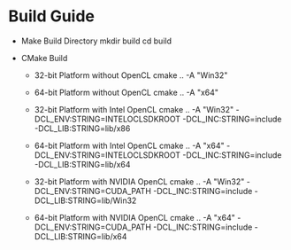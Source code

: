 ﻿Build Guide
===========

* Make Build Directory
	mkdir build
	cd build

* CMake Build
  * 32-bit Platform without OpenCL
	cmake .. -A "Win32"

  * 64-bit Platform without OpenCL
	cmake .. -A "x64"

  * 32-bit Platform with Intel OpenCL
	cmake .. -A "Win32" -DCL_ENV:STRING=INTELOCLSDKROOT -DCL_INC:STRING=include -DCL_LIB:STRING=lib/x86

  * 64-bit Platform with Intel OpenCL
	cmake .. -A "x64" -DCL_ENV:STRING=INTELOCLSDKROOT -DCL_INC:STRING=include -DCL_LIB:STRING=lib/x64

  * 32-bit Platform with NVIDIA OpenCL
	cmake .. -A "Win32" -DCL_ENV:STRING=CUDA_PATH -DCL_INC:STRING=include -DCL_LIB:STRING=lib/Win32

  * 64-bit Platform with NVIDIA OpenCL
	cmake .. -A "x64" -DCL_ENV:STRING=CUDA_PATH -DCL_INC:STRING=include -DCL_LIB:STRING=lib/x64
